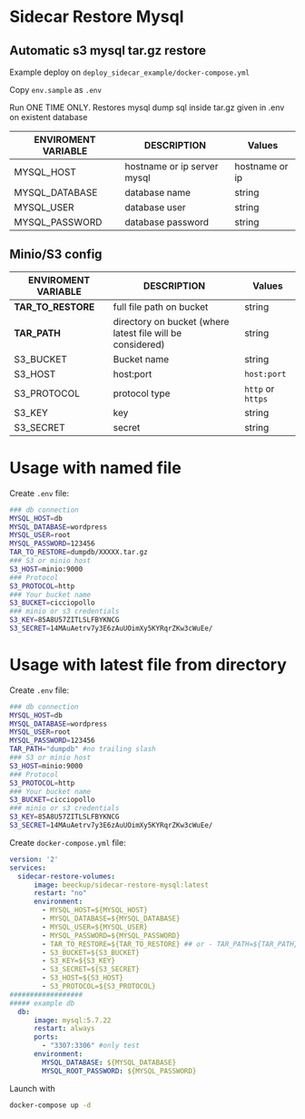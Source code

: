 # Sidecar Restore Mysql

## Automatic s3 mysql tar.gz restore

Example deploy on  ```deploy_sidecar_example/docker-compose.yml```

Copy `env.sample` as `.env`

Run ONE TIME ONLY. Restores mysql dump sql inside tar.gz given in .env on existent database

ENVIROMENT VARIABLE   | DESCRIPTION | Values
----------   | ---------- | --------------  
MYSQL_HOST | hostname or ip server mysql | hostname or ip
MYSQL_DATABASE | database name | string
MYSQL_USER | database user | string
MYSQL_PASSWORD | database password | string

## Minio/S3 config

ENVIROMENT VARIABLE   | DESCRIPTION | Values
----------   | ---------- | --------------  
**TAR_TO_RESTORE** | full file path on bucket | string
**TAR_PATH** | directory on bucket (where latest file will be considered) | string
S3_BUCKET | Bucket name | string
S3_HOST | host:port | `host:port`
S3_PROTOCOL | protocol type | `http` or `https`
S3_KEY | key | string
S3_SECRET | secret | string

# Usage with named file

Create `.env` file:

```bash
### db connection
MYSQL_HOST=db
MYSQL_DATABASE=wordpress
MYSQL_USER=root
MYSQL_PASSWORD=123456
TAR_TO_RESTORE=dumpdb/XXXXX.tar.gz
### S3 or minio host
S3_HOST=minio:9000
### Protocol
S3_PROTOCOL=http
### Your bucket name
S3_BUCKET=cicciopollo
### minio or s3 credentials
S3_KEY=85A8U57ZITLSLFBYKNCG
S3_SECRET=14MAuAetrv7y3E6zAuUOimXy5KYRqrZKw3cWuEe/

```

# Usage with latest file from directory

Create `.env` file:

```bash
### db connection
MYSQL_HOST=db
MYSQL_DATABASE=wordpress
MYSQL_USER=root
MYSQL_PASSWORD=123456
TAR_PATH="dumpdb" #no trailing slash
### S3 or minio host
S3_HOST=minio:9000
### Protocol
S3_PROTOCOL=http
### Your bucket name
S3_BUCKET=cicciopollo
### minio or s3 credentials
S3_KEY=85A8U57ZITLSLFBYKNCG
S3_SECRET=14MAuAetrv7y3E6zAuUOimXy5KYRqrZKw3cWuEe/

```

Create `docker-compose.yml` file:

```yml
version: '2'
services:
  sidecar-restore-volumes:
      image: beeckup/sidecar-restore-mysql:latest
      restart: "no"
      environment:
        - MYSQL_HOST=${MYSQL_HOST}
        - MYSQL_DATABASE=${MYSQL_DATABASE}
        - MYSQL_USER=${MYSQL_USER}
        - MYSQL_PASSWORD=${MYSQL_PASSWORD}
        - TAR_TO_RESTORE=${TAR_TO_RESTORE} ## or - TAR_PATH=${TAR_PATH}
        - S3_BUCKET=${S3_BUCKET}
        - S3_KEY=${S3_KEY}
        - S3_SECRET=${S3_SECRET}
        - S3_HOST=${S3_HOST}
        - S3_PROTOCOL=${S3_PROTOCOL}
##################
##### example db
  db:
      image: mysql:5.7.22
      restart: always
      ports:
        - "3307:3306" #only test
      environment:
        MYSQL_DATABASE: ${MYSQL_DATABASE}
        MYSQL_ROOT_PASSWORD: ${MYSQL_PASSWORD}

```

Launch with

```bash
docker-compose up -d
```
